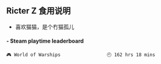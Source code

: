 ## Ricter Z 食用说明
- 喜欢猫猫，是个冇猫孤儿

<!-- steam-box start -->
#### - Steam playtime leaderboard
```text
🎮 World of Warships                 🕘 162 hrs 18 mins
```
<!-- Powered by https://github.com/YouEclipse/steam-box . -->
<!-- steam-box end -->

